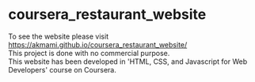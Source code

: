 # coursera_restaurant_website
To see the website please visit https://akmami.github.io/coursera_restaurant_website/ <br />
This project is done with no commercial purpose.  <br />
This website has been developed in 'HTML, CSS, and Javascript for Web Developers' course on Coursera.  
